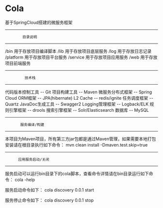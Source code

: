 # Cola

基于SpringCloud搭建的微服务框架


--------------------------------------
            目录说明
--------------------------------------
/bin        用于存放项目编译脚本
/lib        用于存放项目底层服务
/log        用于存放日志记录
/platform   用于存放项目平台服务
/service    用于存放项目应用服务
/web        用于存放项目前端服务


--------------------------------------
             技术栈
--------------------------------------
代码版本控制工具 -- Git
项目构建工具 -- Maven
微服务分布式框架 -- Spring Cloud
ORM框架 -- JPA(hibernate)
L2 Cache -- redis/ignite
任务调度框架 -- Quartz
JavaDoc生成工具 -- Swagger2
Logging管理框架 -- Logback/ELK
规则引擎框架 -- drools
搜索引擎框架 -- Solr/Elasticsearch
数据库 -- MySQL


--------------------------------------
           服务编译/构建
--------------------------------------
本项目为Maven项目，所有第三方jar包都是通过Maven管理，如果需要本地打包安装请在根目录执行如下命令：
mvn clean install -Dmaven.test.skip=true


--------------------------------------
          应用服务启动/关闭
--------------------------------------
服务启动可以运行bin目录下的cola脚本，查看命令详情请在bin目录运行如下命令：
cola -help

服务启动命令如下：
cola discovery 0.0.1 start

服务停止命令如下：
cola discovery 0.0.1 stop